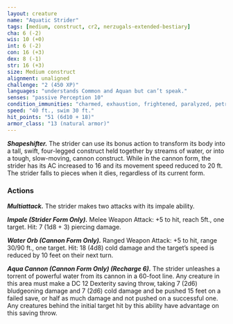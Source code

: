 ```yaml
---
layout: creature
name: "Aquatic Strider"
tags: [medium, construct, cr2, nerzugals-extended-bestiary]
cha: 6 (-2)
wis: 10 (+0)
int: 6 (-2)
con: 16 (+3)
dex: 8 (-1)
str: 16 (+3)
size: Medium construct
alignment: unaligned
challenge: "2 (450 XP)"
languages: "understands Common and Aquan but can’t speak."
senses: "passive Perception 10"
condition_immunities: "charmed, exhaustion, frightened, paralyzed, petrified, poisoned"
speed: "40 ft., swim 30 ft."
hit_points: "51 (6d10 + 18)"
armor_class: "13 (natural armor)"
---
```


***Shapeshifter.*** The strider can use its bonus action to
transform its body into a tall, swift, four-legged
construct held together by streams of water, or into
a tough, slow-moving, cannon construct. While in
the cannon form, the strider has its AC increased to
16 and its movement speed reduced to 20 ft. The
strider falls to pieces when it dies, regardless of its
current form.

### Actions

***Multiattack.*** The strider makes two attacks with its
impale ability.

***Impale (Strider Form Only).*** Melee Weapon Attack: +5 to hit, reach 5ft., one target. Hit: 7 (1d8 + 3)
piercing damage.

***Water Orb (Cannon Form Only).*** Ranged Weapon
Attack: +5 to hit, range 30/90 ft., one target. Hit:
18 (4d8) cold damage and the target’s speed is
reduced by 10 feet on their next turn.

***Aqua Cannon (Cannon Form Only) (Recharge 6).*** The
strider unleashes a torrent of powerful water from
its cannon in a 60-foot line. Any creature in this
area must make a DC 12 Dexterity saving throw,
taking 7 (2d6) bludgeoning damage and 7 (2d6)
cold damage and be pushed 15 feet on a failed
save, or half as much damage and not pushed on a
successful one. Any creatures behind the initial
target hit by this ability have advantage on this
saving throw.
